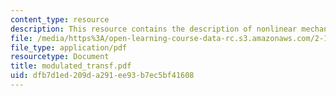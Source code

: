 ```yaml
---
content_type: resource
description: This resource contains the description of nonlinear mechanical systems.
file: /media/https%3A/open-learning-course-data-rc.s3.amazonaws.com/2-141-modeling-and-simulation-of-dynamic-systems-fall-2006/dfb7d1ed209da291ee93b7ec5bf41608_modulated_transf.pdf
file_type: application/pdf
resourcetype: Document
title: modulated_transf.pdf
uid: dfb7d1ed-209d-a291-ee93-b7ec5bf41608
---
```

